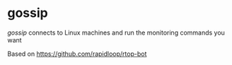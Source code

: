 # gossip
*gossip* connects to Linux machines and run the monitoring commands you want 

Based on https://github.com/rapidloop/rtop-bot
